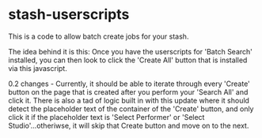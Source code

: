 # stash-userscripts
This is a code to allow batch create jobs for your stash. 

The idea behind it is this: Once you have the userscripts for 'Batch Search' installed, you can then look to click the 'Create All' button that is installed via this javascript. 

0.2 changes - Currently, it should be able to iterate through every 'Create' button on the page that is created after you perform your 'Search All' and click it. There is also a tad of logic built in with this update where it should detect the placeholder text
of the container of the 'Create' button, and only click it if the placeholder text is 'Select Performer' or 'Select Studio'...otheriwse, it will skip that Create button and move on to the next.
